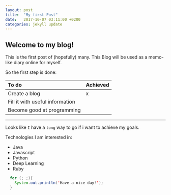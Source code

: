 ```yaml
---
layout: post
title:  "My first Post"
date:   2017-10-07 03:11:00 +0200
categories: jekyll update
---
```

## Welcome to my blog!
This is the first post of (hopefully) many.
This Blog will be used as a memo-like diary online for myself.

So the first step is done:

| To do        | Achieved          |
|:-------------|:------------------|
| Create a blog           | x |
| Fill it with useful information          |  |
| Become good at programming      |  |
* * *
Looks like `I` have a `long` way to go if i want to achieve my goals.

Technologies I am interested in:
- Java
- Javascript
- Python
- Deep Learning
- Ruby


```java
  for (; ;){
    System.out.println('Have a nice day!');
  }
```
